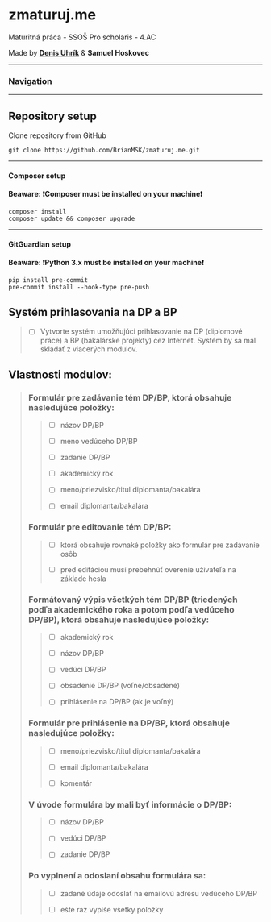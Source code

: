 # zmaturuj.me

Maturitná práca - SSOŠ Pro scholaris - 4.AC

Made by **[Denis Uhrík](mailto:uhrikdenis@gmail.com)** &amp; **Samuel Hoskovec**

---

### Navigation

---

## Repository setup

Clone repository from GitHub

```
git clone https://github.com/BrianMSK/zmaturuj.me.git
```

---

#### Composer setup

**Beaware: ❗Composer must be installed on your machine❗**

```
composer install
composer update && composer upgrade
```

---

#### GitGuardian setup

**Beaware: ❗Python 3.x must be installed on your machine❗**

```
pip install pre-commit
pre-commit install --hook-type pre-push
```

## Systém prihlasovania na DP a BP

> - [ ] Vytvorte systém umožňujúci prihlasovanie na DP (diplomové práce) a BP (bakalárske projekty) cez Internet. Systém by sa mal skladať z viacerých modulov.

## Vlastnosti modulov:

> ### Formulár pre zadávanie tém DP/BP, ktorá obsahuje nasledujúce položky:
>
> > - [ ] názov DP/BP
> >
> > - [ ] meno vedúceho DP/BP
> >
> > - [ ] zadanie DP/BP
> >
> > - [ ] akademický rok
> >
> > - [ ] meno/priezvisko/titul diplomanta/bakalára
> >
> > - [ ] email diplomanta/bakalára
>
> ### Formulár pre editovanie tém DP/BP:
>
> > - [ ] ktorá obsahuje rovnaké položky ako formulár pre zadávanie osôb
> >
> > - [ ] pred editáciou musí prebehnúť overenie uživateľa na základe hesla
>
> ### Formátovaný výpis všetkých tém DP/BP (triedených podľa akademického roka a potom podľa vedúceho DP/BP), ktorá obsahuje nasledujúce položky:
>
> > - [ ] akademický rok
> >
> > - [ ] názov DP/BP
> >
> > - [ ] vedúci DP/BP
> >
> > - [ ] obsadenie DP/BP (voľné/obsadené)
> >
> > - [ ] prihlásenie na DP/BP (ak je voľný)
>
> ### Formulár pre prihlásenie na DP/BP, ktorá obsahuje nasledujúce položky:
>
> > - [ ] meno/priezvisko/titul diplomanta/bakalára
> >
> > - [ ] email diplomanta/bakalára
> >
> > - [ ] komentár
>
> ### V úvode formulára by mali byť informácie o DP/BP:
>
> > - [ ] názov DP/BP
> >
> > - [ ] vedúci DP/BP
> >
> > - [ ] zadanie DP/BP
>
> ### Po vyplnení a odoslaní obsahu formulára sa:
>
> > - [ ] zadané údaje odoslať na emailovú adresu vedúceho DP/BP
> >
> > - [ ] ešte raz vypíše všetky položky
